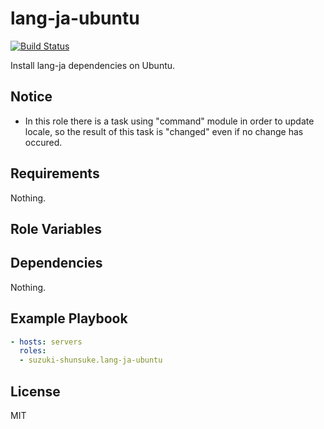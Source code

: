 lang-ja-ubuntu
===============

[![Build Status](https://travis-ci.org/suzuki-shunsuke/ansible-lang-ja-ubuntu.svg?branch=master)](https://travis-ci.org/suzuki-shunsuke/ansible-lang-ja-ubuntu)

Install lang-ja dependencies on Ubuntu.

Notice
-------

*  In this role there is a task using "command" module in order to update locale, so the result of this task is "changed" even if no change has occured.

Requirements
------------

Nothing.

Role Variables
--------------

Dependencies
------------

Nothing.

Example Playbook
----------------

```yaml
- hosts: servers
  roles:
  - suzuki-shunsuke.lang-ja-ubuntu
```

License
-------

MIT
